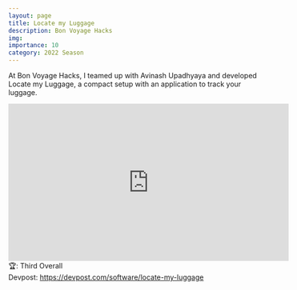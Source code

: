 ```yaml
---
layout: page
title: Locate my Luggage
description: Bon Voyage Hacks
img: 
importance: 10
category: 2022 Season
---
```


At Bon Voyage Hacks, I teamed up with Avinash Upadhyaya and developed Locate my Luggage, a compact setup with an application to track your luggage.<br>

<iframe width="560" height="315" src="https://www.youtube.com/embed/Z1J5jsOPwDU" title="YouTube video player" frameborder="0" allow="accelerometer; autoplay; clipboard-write; encrypted-media; gyroscope; picture-in-picture" allowfullscreen></iframe>
<br>
🏆: Third Overall
<br>
<!-- <a href = "https://bleh.neeltron.repl.co/">Live demo</a><br> -->
Devpost: <a href = "https://devpost.com/software/locate-my-luggage">https://devpost.com/software/locate-my-luggage</a>
